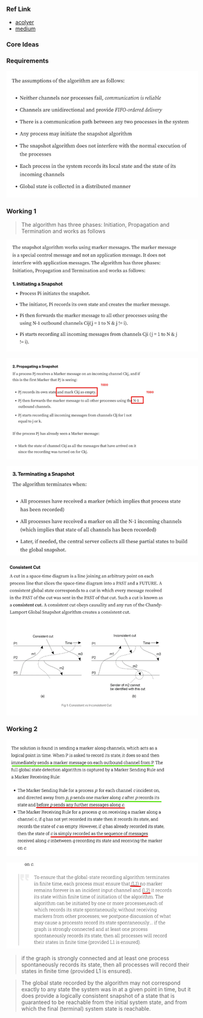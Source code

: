 ### Ref Link

- [acolyer](https://blog.acolyer.org/2015/04/22/distributed-snapshots-determining-global-states-of-distributed-systems/)
- [medium](https://medium.com/big-data-processing/global-snapshot-chandy-lamport-algorithm-consistent-cut-ec85aa3e7c9d)

### Core Ideas

### Requirements
![img_2.png](misc/img_2.png)

### Working 1
>  The algorithm has three phases: Initiation, Propagation and Termination and works as follows

![img_3.png](misc/img_3.png)

![img_4.png](misc/img_4.png)

![img_5.png](misc/img_5.png)

![img_6.png](misc/img_6.png)

### Working 2

![img.png](misc/img_0.png)

![img_1.png](misc/img_1.png)

> if the graph is strongly connected and at least one process spontaneously records its state, then all processes will
> record their states in finite time (provided L1 is ensured).


> The global state recorded by the algorithm may not correspond exactly to any state the system was in at a given point
> in time, but it does provide a logically consistent snapshot of a state that is guaranteed to be reachable from the
> initial system state, and from which the final (terminal) system state is reachable.

